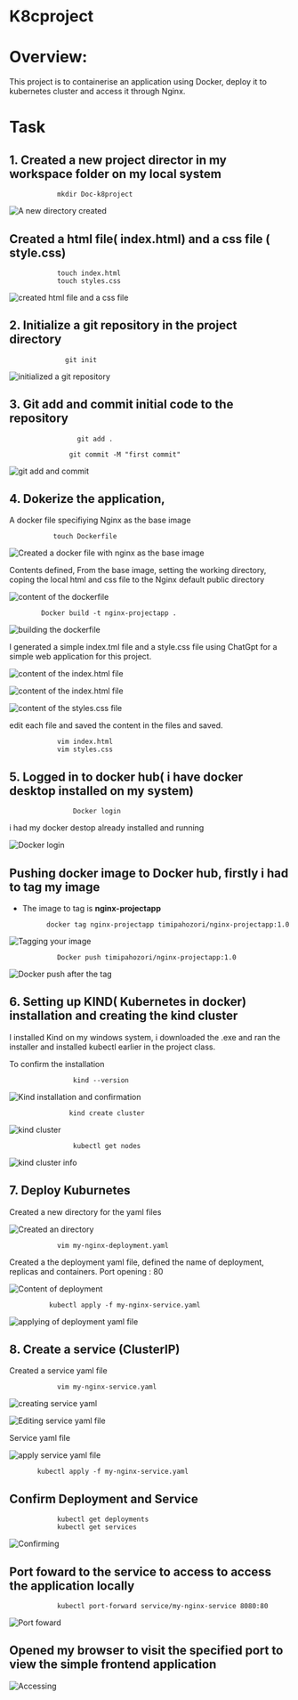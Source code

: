 # K8cproject


# Overview:
This project is to containerise an application using Docker, deploy it to kubernetes cluster and access it through Nginx.

# Task 

## 1. Created a new project director in my workspace folder on my local system 

                mkdir Doc-k8project

 ![A new directory created](./img/1.%20A%20new%20directory%20created.png)

 ## Created a html file( index.html) and a css file ( style.css)

                touch index.html
                touch styles.css 


 ![created html file and a css file](./img/2.%20created%20an%20index%20file%20and%20css%20file%20in%20the%20new%20directory.png)

 ## 2.  Initialize a git repository in the project directory

                  git init 
  ![initialized a git repository](./img/3.%20git%20init,%20git%20add%20and%20commit.png)                

 ##   3. Git add and commit initial code to the repository 
 

                     git add . 

                   git commit -M "first commit"
![git add and commit](./img/3.%20git%20init,%20git%20add%20and%20commit.png)

##  4. Dokerize the application, 
A docker file specifiying Nginx as the base image 

               touch Dockerfile 
![Created a docker file with nginx as the base image](./img/4.%20Dockerfile%20created.png)

Contents defined, From the base image, setting the working directory, coping the local html and css file to the Nginx default public directory 

![content of the dockerfile](./img/5.%20content%20of%20dockerfile.png)


            Docker build -t nginx-projectapp . 

![building the dockerfile](./img/9.%20docker%20build.png)



I generated a simple index.tml file and a style.css file using  ChatGpt for a simple web application for this project. 

![content of the index.html file](./img/6.%20edit%20both%20files.png)

![content of the index.html file](./img/7.%20a%20simple%20index%20html%20file.png)


![content of the styles.css file](./img/8%20.%20a%20simple%20styles.css%20file.png)

edit each file and saved the content in the files and saved. 


                vim index.html
                vim styles.css

## 5. Logged in to docker hub( i have docker desktop installed on my system)

                    Docker login 

i had my docker destop already installed and running 

![Docker login](./img/9.%20docker%20login%20succeeded.png)

## Pushing docker image to Docker hub, firstly i had to tag my image
* The image to tag is **nginx-projectapp** 

    
            docker tag nginx-projectapp timipahozori/nginx-projectapp:1.0 

![Tagging your image](./img/12.%20docker%20tag.png)


                Docker push timipahozori/nginx-projectapp:1.0


![Docker push after the tag](./img/13.%20docker%20push.png)        

## 6. Setting up KIND( Kubernetes in docker) installation and creating the kind cluster

  I installed Kind on my windows system, i downloaded the .exe and ran the installer and installed kubectl earlier in the project class. 

To confirm  the installation 

                    kind --version

![Kind installation and confirmation](./img/14.%20Kind%20already%20install,%20after%20down%20load.png)


                   kind create cluster 

![kind cluster ](./img/15.%20kind%20cluster%20created.png)

                    kubectl get nodes

![kind cluster info](./img/16.%20kind%20cluster%20info(%20kubectl%20already%20installed).png)


## 7. Deploy Kuburnetes 
Created a new directory for the yaml files

![Created an directory ](./img/17.%20create%20new%20directory%20fof%20yaml%20files.png)

                vim my-nginx-deployment.yaml
Created a the deployment yaml file, defined the name of deployment, replicas and containers.
Port opening : 80 

![Content of deployment](./img/18.%20content%20of%20deployment%20yaml%20file.png)


              kubectl apply -f my-nginx-service.yaml

![applying of deployment yaml file](./img/21.%20created%20deployment%20and%20service%20yaml.png)    


## 8. Create  a service (ClusterIP)

 Created a service yaml file 

                vim my-nginx-service.yaml 

![creating service yaml](./img/19.%20create%20service%20yaml%20file.png)



![Editing service yaml file ](./img/20.%20content%20of%20service%20yaml%20file.png) 


Service yaml file 

![apply service yaml file](./img/21.%20created%20deployment%20and%20service%20yaml.png)


           kubectl apply -f my-nginx-service.yaml
    
## Confirm Deployment and Service 

                kubectl get deployments 
                kubectl get services

![Confirming](./img/22.%20confirm%20deployment%20and%20service.png)


## Port foward to the service to access to access the application locally 

                kubectl port-forward service/my-nginx-service 8080:80

![Port foward](./img/23.%20port%20forwarding.png)


## Opened my browser to visit the specified port to  view the simple frontend application 


![Accessing](./img/24.%20port%20forwarding%20done%20and%20accessing%20via%20local%20host%20and%20port.png)



